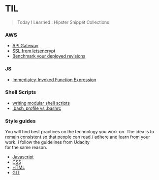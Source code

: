 # TIL

> Today I Learned : Hipster Snippet Collections

### AWS

- [API Gateway](aws/api-gateway.md)
- [SSL from letsencrypt](aws/aws-ssl-letsencrypt.md)
- [Benchmark your deployed revisions](aws/codedeploy_benchmark.md)

### JS

- [Immediatey-Invoked Function Expression](js/patterns.md#iffe-pronounced-iffy)

### Shell Scripts

- [writing modular shell scripts](shell-scripts/functions.md#writing-modular-bash-scripts)
- [.bash_profile vs .bashrc](https://github.com/thoughtbot/til/blob/master/bash/bash_profile_vs_bashrc.md#bash_profile-vs-bashrc)

### Style guides

You will find best practices on the technology you work on. The idea is to remain consistent so
that people can read / adhere and learn from your work. I follow the guidelines from Udacity  
for the same reason. 

- [Javascript](http://udacity.github.io/frontend-nanodegree-styleguide/javascript.html)
- [CSS](http://udacity.github.io/frontend-nanodegree-styleguide/css.html)
- [HTML](http://udacity.github.io/frontend-nanodegree-styleguide/index.html)
- [GIT](https://udacity.github.io/git-styleguide/)
